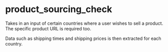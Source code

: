 # product_sourcing_check
Takes in an input of certain countries where a user wishes to sell a product. The specific product URL is required too.

Data such as shipping times and shipping prices is then extracted for each country.
